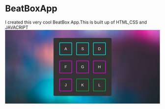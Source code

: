 # BeatBoxApp
I created this very cool BeatBox App.This is built up of HTML,CSS and JAVACRIPT
![Screen-Shot-Of-App](https://github.com/EzanAsif/BeatBoxApp/blob/master/Screenshot%20from%202020-03-30%2019-01-47.jpg)
